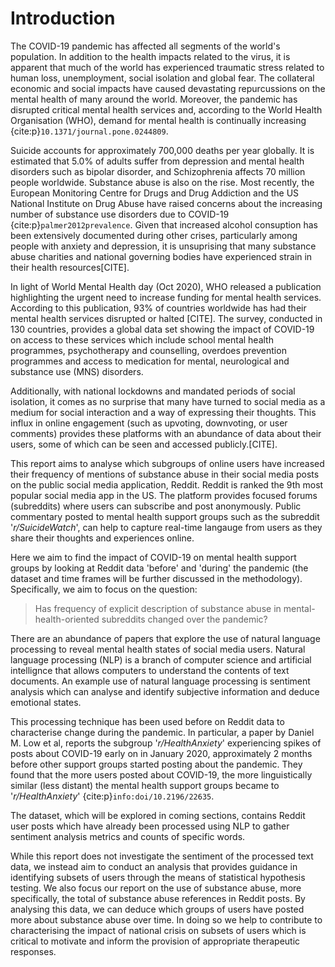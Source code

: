 # Introduction

The COVID-19 pandemic has affected all segments of the world's population. In addition to the health impacts related to the virus, it is apparent that much of the world has experienced traumatic stress related to human loss, unemployment, social isolation and global fear. The collateral economic and social impacts have caused devastating repurcussions on the mental health of many around the world. Moreover, the pandemic has disrupted critical mental health services and, according to the World Health Organisation (WHO), demand for mental health is continually increasing {cite:p}`10.1371/journal.pone.0244809`. 

Suicide accounts for approximately 700,000 deaths per year globally. It is estimated that 5.0% of adults suffer from depression and mental health disorders such as bipolar disorder, and Schizophrenia affects 70 million people worldwide. Substance abuse is also on the rise. Most recently, the European Monitoring Centre for Drugs and Drug Addiction and the US National Institute on Drug Abuse have raised concerns about the increasing number of substance use disorders due to COVID-19 {cite:p}`palmer2012prevalence`. Given that increased alcohol consuption has been extensively documented during other crises, particularly among people with anxiety and depression, it is unsuprising that many substance abuse charities and national governing bodies have experienced strain in their health resources[CITE].

In light of World Mental Health day (Oct 2020), WHO released a publication highlighting the urgent need to increase funding for mental health services. According to this publication, 93% of countries worldwide has had their mental health services disrupted or halted [CITE]. The survey, conducted in 130 countries, provides a global data set showing the impact of COVID-19 on access to these services which include school mental health programmes, psychotherapy and counselling, overdoes prevention programmes and access to medication for mental, neurological and substance use (MNS) disorders.

Additionally, with national lockdowns and mandated periods of social isolation, it comes as no surprise that many have turned to social media as a medium for social interaction and a way of expressing their thoughts. This influx in online engagement (such as upvoting, downvoting, or user comments) provides these platforms with an abundance of data about their users, some of which can be seen and accessed publicly.[CITE].

This report aims to analyse which subgroups of online users have increased their frequency of mentions of substance abuse in their social media posts on the public social media application, Reddit.
Reddit is ranked the 9th most popular social media app in the US. The platform provides focused forums (subreddits) where users can subscribe and post anonymously. Public commentary posted to mental health support groups such as the subreddit '_r/SuicideWatch_', can help to capture real-time langauge from users as they share their thoughts and experiences online.

Here we aim to find the impact of COVID-19 on mental health support groups by looking at Reddit data 'before' and 'during' the pandemic (the dataset and time frames will be further discussed in the methodology). Specifically, we aim to focus on the question:
> Has frequency of explicit description of substance abuse in mental-health-oriented subreddits changed over the pandemic?

There are an abundance of papers that explore the use of natural language processing to reveal mental health states of social media users. Natural language processing (NLP) is a branch of computer science and artificial intellignce that allows computers to understand the contents of text documents. An example use of natural language processing is sentiment analysis which can analyse and identify subjective information and deduce emotional states.

This processing technique has been used before on Reddit data to characterise change during the pandemic. In particular, a paper by Daniel M. Low et al, reports the subgroup '_r/HealthAnxiety_' experiencing spikes of posts about COVID-19 early on in January 2020, approximately 2 months before other support groups started posting about the pandemic. They found that the more users posted about COVID-19, the more linguistically similar (less distant) the mental health support groups became to '_r/HealthAnxiety_' {cite:p}`info:doi/10.2196/22635`. 

The dataset, which will be explored in coming sections, contains Reddit user posts which have already been processed using NLP to gather sentiment analysis metrics and counts of specific words.

While this report does not investigate the sentiment of the processed text data, we instead aim to conduct an analysis that provides guidance in identifying subsets of users through the means of statistical hypothesis testing. We also focus our report on the use of substance abuse, more specifically, the total of substance abuse references in Reddit posts. By analysing this data, we can deduce which groups of users have posted more about substance abuse over time. In doing so we help to contribute to characterising the impact of national crisis on subsets of users which is critical to motivate and inform the provision of appropriate therapeutic responses.

